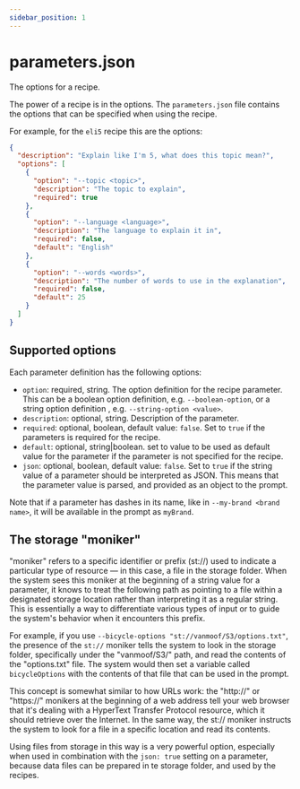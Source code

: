 ```yaml
---
sidebar_position: 1
---
```


# parameters.json

The options for a recipe.

The power of a recipe is in the options. The `parameters.json` file contains the options that can be specified when using the recipe.

For example, for the `eli5` recipe this are the options:

```json
{
  "description": "Explain like I'm 5, what does this topic mean?",
  "options": [
    {
      "option": "--topic <topic>",
      "description": "The topic to explain",
      "required": true
    },
    {
      "option": "--language <language>",
      "description": "The language to explain it in",
      "required": false,
      "default": "English"
    },
    {
      "option": "--words <words>",
      "description": "The number of words to use in the explanation",
      "required": false,
      "default": 25
    }
  ]
}
```

## Supported options

Each parameter definition has the following options:

- `option`: required, string. The option definition for the recipe parameter. This can be a boolean option definition, e.g. `--boolean-option`, or a string option definition , e.g. `--string-option <value>`. 
- `description`: optional, string. Description of the parameter.
- `required`: optional, boolean, default value: `false`. Set to `true` if the parameters is required for the recipe.
- `default`: optional, string|boolean. set to value to be used as default value for the parameter if the parameter is not specified for the recipe.
- `json`: optional, boolean, default value: `false`. Set to `true` if the string value of a parameter should be interpreted as JSON. This means that the parameter value is parsed, and provided as an object to the prompt. 

Note that if a parameter has dashes in its name, like in `--my-brand <brand name>`, it will be available in the prompt as `myBrand`.

## The storage "moniker"
"moniker" refers to a specific identifier or prefix (st://) used to indicate a particular type of resource — in this case, a file in the storage folder. When the system sees this moniker at the beginning of a string value for a parameter, it knows to treat the following path as pointing to a file within a designated storage location rather than interpreting it as a regular string. This is essentially a way to differentiate various types of input or to guide the system's behavior when it encounters this prefix.

For example, if you use `--bicycle-options "st://vanmoof/S3/options.txt"`, the presence of the `st://` moniker tells the system to look in the storage folder, specifically under the "vanmoof/S3/" path, and read the contents of the "options.txt" file. The system would then set a variable called `bicycleOptions` with the contents of that file that can be used in the prompt.

This concept is somewhat similar to how URLs work: the "http://" or "https://" monikers at the beginning of a web address tell your web browser that it's dealing with a HyperText Transfer Protocol resource, which it should retrieve over the Internet. In the same way, the st:// moniker instructs the system to look for a file in a specific location and read its contents.

Using files from storage in this way is a very powerful option, especially when used in combination with the `json: true` setting on a parameter, because data files can be prepared in te storage folder, and used by the recipes. 



